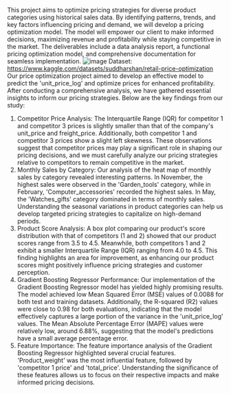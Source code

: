 This project aims to optimize pricing strategies for diverse product categories using historical sales
data. By identifying patterns, trends, and key factors influencing pricing and demand, we will
develop a pricing optimization model. The model will empower our client to make informed
decisions, maximizing revenue and profitability while staying competitive in the market. The
deliverables include a data analysis report, a functional pricing optimization model, and
comprehensive documentation for seamless implementation.
![image](https://github.com/Bimsarasmp/Price_optimization_model/assets/139919035/4e4334c6-5099-41ee-b25f-076a24786a6d)
Dataset: https://www.kaggle.com/datasets/suddharshan/retail-price-optimization
Our price optimization project aimed to develop an effective model to predict the 'unit_price_log'
and optimize prices for enhanced profitability. After conducting a comprehensive analysis, we have
gathered essential insights to inform our pricing strategies. Below are the key findings from our
study:
1. Competitor Price Analysis:
The Interquartile Range (IQR) for competitor 1 and competitor 3 prices is slightly smaller than that
of the company's unit_price and freight_price. Additionally, both competitor 1 and competitor 3
prices show a slight left skewness. These observations suggest that competitor prices may play a
significant role in shaping our pricing decisions, and we must carefully analyze our pricing
strategies relative to competitors to remain competitive in the market.
2. Monthly Sales by Category:
Our analysis of the heat map of monthly sales by category revealed interesting patterns. In
November, the highest sales were observed in the 'Garden_tools' category, while in February,
'Computer_accessories' recorded the highest sales. In May, the 'Watches_gifts' category dominated
in terms of monthly sales. Understanding the seasonal variations in product categories can help us
develop targeted pricing strategies to capitalize on high-demand periods.
3. Product Score Analysis:
A box plot comparing our product's score distribution with that of competitors (1 and 2) showed
that our product scores range from 3.5 to 4.5. Meanwhile, both competitors 1 and 2 exhibit a
smaller Interquartile Range (IQR) ranging from 4.0 to 4.5. This finding highlights an area for
improvement, as enhancing our product scores might positively influence pricing strategies and
customer perception.
4. Gradient Boosting Regressor Performance:
Our implementation of the Gradient Boosting Regressor model has yielded highly promising
results. The model achieved low Mean Squared Error (MSE) values of 0.0088 for both test and
training datasets. Additionally, the R-squared (R2) values were close to 0.98 for both evaluations,
indicating that the model effectively captures a large portion of the variance in the 'unit_price_log'
values. The Mean Absolute Percentage Error (MAPE) values were relatively low, around 6.88%,
suggesting that the model's predictions have a small average percentage error.
5. Feature Importance:
The feature importance analysis of the Gradient Boosting Regressor highlighted several crucial
features. 'Product_weight' was the most influential feature, followed by 'competitor 1 price' and
'total_price'. Understanding the significance of these features allows us to focus on their respective
impacts and make informed pricing decisions.
